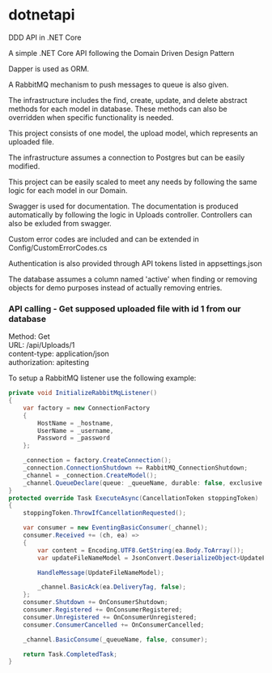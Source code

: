 # dotnetapi
DDD API in .NET Core

A simple .NET Core API following the Domain Driven Design Pattern

Dapper is used as ORM.

A RabbitMQ mechanism to push messages to queue is also given.

The infrastructure includes the find, create, update, and delete abstract methods for each model in database. These methods can also be overridden when specific functionality is needed.

This project consists of one model, the upload model, which represents an uploaded file.

The infrastructure assumes a connection to Postgres but can be easily modified.

This project can be easily scaled to meet any needs by following the same logic for each model in our Domain.

Swagger is used for documentation. The documentation is produced automatically by following the logic in Uploads controller. Controllers can also be exluded from swagger.

Custom error codes are included and can be extended in Config/CustomErrorCodes.cs

Authentication is also provided through API tokens listed in appsettings.json

The database assumes a column named 'active' when finding or removing objects for demo purposes instead of actually removing entries.


### API calling - Get supposed uploaded file with id 1 from our database
Method: Get<br />
URL: /api/Uploads/1<br />
content-type: application/json<br />
authorization: apitesting


To setup a RabbitMQ listener use the following example:<br>
```C#
private void InitializeRabbitMqListener()
{
    var factory = new ConnectionFactory
    {
        HostName = _hostname,
        UserName = _username,
        Password = _password
    };

    _connection = factory.CreateConnection();
    _connection.ConnectionShutdown += RabbitMQ_ConnectionShutdown;
    _channel = _connection.CreateModel();
    _channel.QueueDeclare(queue: _queueName, durable: false, exclusive: false, autoDelete: false, arguments: null);
} 
protected override Task ExecuteAsync(CancellationToken stoppingToken)
{
    stoppingToken.ThrowIfCancellationRequested();

    var consumer = new EventingBasicConsumer(_channel);
    consumer.Received += (ch, ea) =>
    {
        var content = Encoding.UTF8.GetString(ea.Body.ToArray());
        var updateFileNameModel = JsonConvert.DeserializeObject<UpdateFileNameModel>(content);

        HandleMessage(UpdateFileNameModel);

        _channel.BasicAck(ea.DeliveryTag, false);
    };
    consumer.Shutdown += OnConsumerShutdown;
    consumer.Registered += OnConsumerRegistered;
    consumer.Unregistered += OnConsumerUnregistered;
    consumer.ConsumerCancelled += OnConsumerCancelled;

    _channel.BasicConsume(_queueName, false, consumer);

    return Task.CompletedTask;
} 
```

